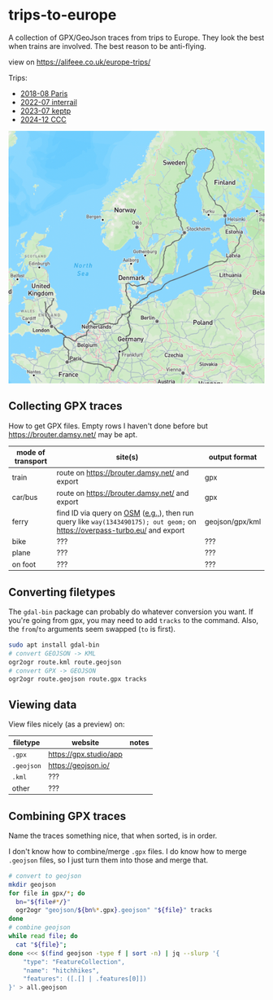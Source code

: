 # trips-to-europe

A collection of GPX/GeoJson traces from trips to Europe. They look the best when trains are involved. The best reason to be anti-flying.

view on <https://alifeee.co.uk/europe-trips/>

Trips:

- [2018-08 Paris](./2018-08%20Paris/)
- [2022-07 interrail](./2022-07%20interrail/)
- [2023-07 keptp](./2023-07%20keptp/)
- [2024-12 CCC](./2024-12%20CCC/)

![screenshot of a map with a GPS trace overlaid](./images/CCC_trip_geojson.png)

## Collecting GPX traces

How to get GPX files. Empty rows I haven't done before but <https://brouter.damsy.net/> may be apt.

| mode of transport | site(s) | output format |
| --- | --- | --- |
| train | route on <https://brouter.damsy.net/> and export | gpx |
| car/bus | route on <https://brouter.damsy.net/> and export | gpx |
| ferry | find ID via query on [OSM](https://www.openstreetmap.org) ([e.g.,](https://www.openstreetmap.org/way/1343490175)), then run query like `way(1343490175); out geom;` on <https://overpass-turbo.eu/> and export | geojson/gpx/kml |
| bike | ??? | ??? |
| plane | ??? | ??? |
| on foot | ??? | ??? |

## Converting filetypes

The `gdal-bin` package can probably do whatever conversion you want. If you're going from gpx, you may need to add `tracks` to the command. Also, the `from`/`to` arguments seem swapped (`to` is first).

```bash
sudo apt install gdal-bin
# convert GEOJSON -> KML
ogr2ogr route.kml route.geojson
# convert GPX -> GEOJSON
ogr2ogr route.geojson route.gpx tracks
```

## Viewing data

View files nicely (as a preview) on:

| filetype | website | notes |
| --- | --- | --- |
| `.gpx` | <https://gpx.studio/app> | |
| `.geojson` | <https://geojson.io/> | |
| `.kml` | ??? | |
| other | ??? | |

## Combining GPX traces

Name the traces something nice, that when sorted, is in order.

I don't know how to combine/merge `.gpx` files. I do know how to merge `.geojson` files, so I just turn them into those and merge that.

```bash
# convert to geojson
mkdir geojson
for file in gpx/*; do
  bn="${file#*/}"
  ogr2ogr "geojson/${bn%*.gpx}.geojson" "${file}" tracks
done
# combine geojson
while read file; do
  cat "${file}";
done <<< $(find geojson -type f | sort -n) | jq --slurp '{
    "type": "FeatureCollection",
    "name": "hitchhikes",
    "features": ([.[] | .features[0]])
}' > all.geojson
```
